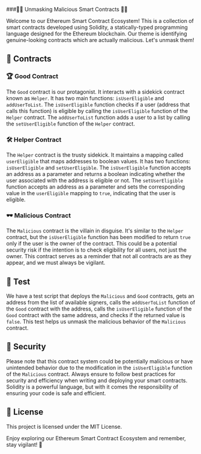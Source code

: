 ###🕵️‍♂️ Unmasking Malicious Smart Contracts 🕵️‍♂️

Welcome to our Ethereum Smart Contract Ecosystem! This is a collection of smart contracts developed using Solidity, a statically-typed programming language designed for the Ethereum blockchain. Our theme is identifying genuine-looking contracts which are actually malicious. Let's unmask them!

## 📖 Contracts

### 🏆 Good Contract

The `Good` contract is our protagonist. It interacts with a sidekick contract known as `Helper`. It has two main functions: `isUserEligible` and `addUserToList`. The `isUserEligible` function checks if a user (address that calls this function) is eligible by calling the `isUserEligible` function of the `Helper` contract. The `addUserToList` function adds a user to a list by calling the `setUserEligible` function of the `Helper` contract.

### 🛠️ Helper Contract

The `Helper` contract is the trusty sidekick. It maintains a mapping called `userEligible` that maps addresses to boolean values. It has two functions: `isUserEligible` and `setUserEligible`. The `isUserEligible` function accepts an address as a parameter and returns a boolean indicating whether the user associated with the address is eligible or not. The `setUserEligible` function accepts an address as a parameter and sets the corresponding value in the `userEligible` mapping to `true`, indicating that the user is eligible.

### 🕶️ Malicious Contract

The `Malicious` contract is the villain in disguise. It's similar to the `Helper` contract, but the `isUserEligible` function has been modified to return `true` only if the user is the owner of the contract. This could be a potential security risk if the intention is to check eligibility for all users, not just the owner. This contract serves as a reminder that not all contracts are as they appear, and we must always be vigilant.

## 🧪 Test

We have a test script that deploys the `Malicious` and `Good` contracts, gets an address from the list of available signers, calls the `addUserToList` function of the `Good` contract with the address, calls the `isUserEligible` function of the `Good` contract with the same address, and checks if the returned value is `false`. This test helps us unmask the malicious behavior of the `Malicious` contract.

## 🔐 Security

Please note that this contract system could be potentially malicious or have unintended behavior due to the modification in the `isUserEligible` function of the `Malicious` contract. Always ensure to follow best practices for security and efficiency when writing and deploying your smart contracts. Solidity is a powerful language, but with it comes the responsibility of ensuring your code is safe and efficient.

## 📄 License

This project is licensed under the MIT License.

Enjoy exploring our Ethereum Smart Contract Ecosystem and remember, stay vigilant! 🚀
 
